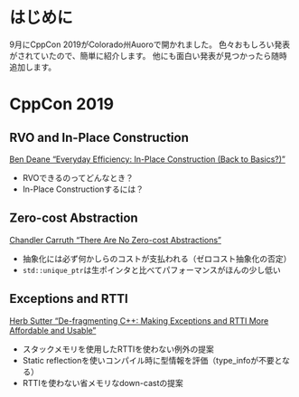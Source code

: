 <!--
title:   CppCon 2019
tags:    C++,CppCon
id:      0c5416b3a6155e0a1411
private: false
-->
# はじめに

9月にCppCon 2019がColorado州Auoroで開かれました。
色々おもしろい発表がされていたので、簡単に紹介します。
他にも面白い発表が見つかったら随時追加します。

# CppCon 2019

## RVO and In-Place Construction

[Ben Deane “Everyday Efficiency: In-Place Construction (Back to Basics?)”](https://youtu.be/oTMSgI1XjF8)

- RVOできるのってどんなとき？
- In-Place Constructionするには？

## Zero-cost Abstraction

[Chandler Carruth “There Are No Zero-cost Abstractions”](https://youtu.be/rHIkrotSwcc)

- 抽象化には必ず何かしらのコストが支払われる（ゼロコスト抽象化の否定）
- `std::unique_ptr`は生ポインタと比べてパフォーマンスがほんの少し低い

## Exceptions and RTTI

[Herb Sutter “De-fragmenting C++: Making Exceptions and RTTI More Affordable and Usable”](https://youtu.be/ARYP83yNAWk)

- スタックメモリを使用したRTTIを使わない例外の提案
- Static reflectionを使いコンパイル時に型情報を評価（type_infoが不要となる）
- RTTIを使わない省メモリなdown-castの提案
